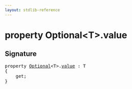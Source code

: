 ```yaml
---
layout: stdlib-reference
---
```


# property Optional\<T\>\.value

## Signature

<pre>
<span class='code_keyword'>property</span> <a href="/stdlib-reference/types/Optional/index" class="code_type">Optional</a>&lt;<span class="code_type">T</span>&gt;.<a href="/stdlib-reference/types/Optional/value">value</a> : <span class="code_type">T</span>
{
    get;
}
</pre>

